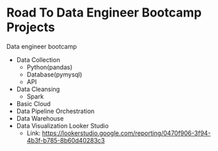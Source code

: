 # Road To Data Engineer Bootcamp Projects
Data engineer bootcamp
- Data Collection
  - Python(pandas)
  - Database(pymysql)
  - API
- Data Cleansing
  - Spark
- Basic Cloud
- Data Pipeline Orchestration
- Data Warehouse
- Data Visualization Looker Studio
  - Link: https://lookerstudio.google.com/reporting/0470f906-3f94-4b3f-b785-8b60d40283c3

